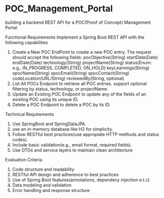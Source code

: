 # POC_Management_Portal
building a backend REST API for a POC(Proof of Concept) Management Portal

Functional Requirements
Implement a Spring Boot REST API with the following capabilities
1. Create a New POC
   EndPoint to create a new POC entry.
   The request should accept the following fields:
     pocObjective(String)
     startDate(Date)
     endDate(Date)
     technology(String)
     projectName(String)
     status(Enum: e.g., IN_PROGRESS, COMPLETED, ON_HOLD)
     keyLearnings(String)
     spocName(String)
     spocEmail(String)
     spocContact(String)
     codeLocation(URL/String)
     reviewedBy(String, optional)
2. List All POCs
   Endpoint to retrieve all POC entries.
   support optional filtering by status, technology, or projectName.
3. Update an Existing POC
   Endpoint to update any of the fields of an existing POC using its unique ID.
4. Delete a POC
   Endpoint to delete a POC by its ID.

Technical Requirements
  1. Use SpringBoot and SpringDataJPA.
  2. use an in-memory database like H2 for simplicity.
  3. Follow RESTful best practices(use appropiate HTTP methods and status codes).
  4. Include basic validation(e.g., email format, required fields).
  5. Use DTOs and service layers to maintain clean architecture

Evaluation Criteria
  1. Code structure and readability
  2. RESTful API design and adherence to best practices
  3. Use of Spring Boot features(annotations, dependecy injection e.t.c)
  4. Data modeling and validation
  5. Error handling and response structure


















   
